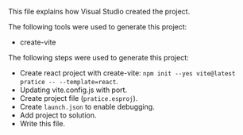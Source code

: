 This file explains how Visual Studio created the project.

The following tools were used to generate this project:
- create-vite

The following steps were used to generate this project:
- Create react project with create-vite: `npm init --yes vite@latest pratice -- --template=react`.
- Updating vite.config.js with port.
- Create project file (`pratice.esproj`).
- Create `launch.json` to enable debugging.
- Add project to solution.
- Write this file.
